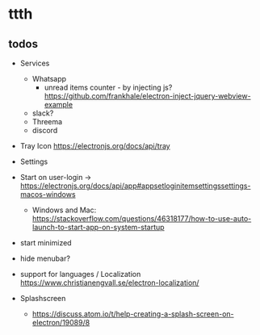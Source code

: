 # ttth
## todos

* Services
  * Whatsapp
    * unread items counter - by injecting js? https://github.com/frankhale/electron-inject-jquery-webview-example
  * slack?
  * Threema
  * discord

* Tray Icon https://electronjs.org/docs/api/tray

 * Settings
  * Start on user-login -> https://electronjs.org/docs/api/app#appsetloginitemsettingssettings-macos-windows
    * Windows and Mac: https://stackoverflow.com/questions/46318177/how-to-use-auto-launch-to-start-app-on-system-startup
  * start minimized
  * hide menubar?
  * support for languages / Localization https://www.christianengvall.se/electron-localization/

 * Splashscreen
   * https://discuss.atom.io/t/help-creating-a-splash-screen-on-electron/19089/8


